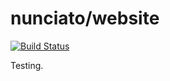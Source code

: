 # nunciato/website

[![Build Status](https://travis-ci.org/nunciato/website.svg?branch=master)](https://travis-ci.org/nunciato/website)

Testing.
